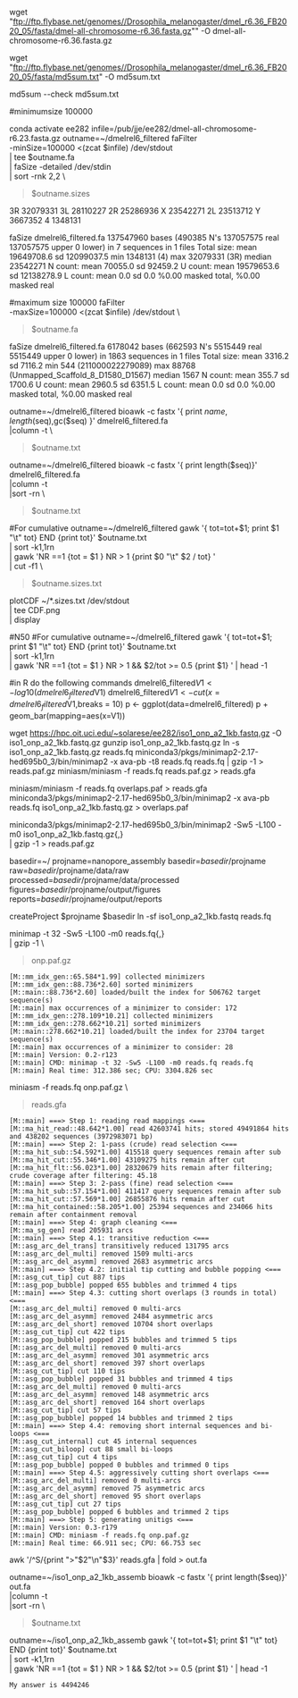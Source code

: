 wget "ftp://ftp.flybase.net/genomes//Drosophila_melanogaster/dmel_r6.36_FB2020_05/fasta/dmel-all-chromosome-r6.36.fasta.gz"" -O dmel-all-chromosome-r6.36.fasta.gz

wget "ftp://ftp.flybase.net/genomes//Drosophila_melanogaster/dmel_r6.36_FB2020_05/fasta/md5sum.txt" -O md5sum.txt

md5sum --check md5sum.txt


#minimumsize 100000

conda activate ee282
infile=/pub/jje/ee282/dmel-all-chromosome-r6.23.fasta.gz
outname=~/dmelrel6_filtered
faFilter \
  -minSize=100000 <(zcat $infile) /dev/stdout \
| tee $outname.fa \
| faSize -detailed /dev/stdin \
| sort -rnk 2,2 \
> $outname.sizes

3R      32079331
3L      28110227
2R      25286936
X       23542271
2L      23513712
Y       3667352
4       1348131

faSize dmelrel6_filtered.fa
137547960 bases (490385 N's 137057575 real 137057575 upper 0 lower) in 7 sequences in 1 files
Total size: mean 19649708.6 sd 12099037.5 min 1348131 (4) max 32079331 (3R) median 23542271
N count: mean 70055.0 sd 92459.2
U count: mean 19579653.6 sd 12138278.9
L count: mean 0.0 sd 0.0
%0.00 masked total, %0.00 masked real

#maximum size 100000
faFilter \
  -maxSize=100000 <(zcat $infile) /dev/stdout \
> $outname.fa 

faSize dmelrel6_filtered.fa
6178042 bases (662593 N's 5515449 real 5515449 upper 0 lower) in 1863 sequences in 1 files
Total size: mean 3316.2 sd 7116.2 min 544 (211000022279089) max 88768 (Unmapped_Scaffold_8_D1580_D1567) median 1567
N count: mean 355.7 sd 1700.6
U count: mean 2960.5 sd 6351.5
L count: mean 0.0 sd 0.0
%0.00 masked total, %0.00 masked real

outname=~/dmelrel6_filtered
bioawk -c fastx '{ print $name,length($seq),gc($seq) }' dmelrel6_filtered.fa \
|column -t \
> $outname.txt


outname=~/dmelrel6_filtered
bioawk -c fastx '{ print length($seq)}' dmelrel6_filtered.fa \
|column -t \
|sort -rn \
> $outname.txt

#For cumulative 
outname=~/dmelrel6_filtered
gawk '{ tot=tot+$1; print $1 "\t" tot} END {print tot}' $outname.txt \
| sort -k1,1rn \
| gawk 'NR ==1 {tot = $1 } NR > 1 {print $0 "\t" $2 / tot} ' \
| cut -f1 \
> $outname.sizes.txt

plotCDF ~/*.sizes.txt /dev/stdout \
| tee CDF.png \
| display

#N50
#For cumulative 
outname=~/dmelrel6_filtered
gawk '{ tot=tot+$1; print $1 "\t" tot} END {print tot}' $outname.txt \
| sort -k1,1rn \
| gawk 'NR ==1 {tot = $1 } NR > 1 && $2/tot >= 0.5 {print $1} ' | head -1

#in R do the following commands
dmelrel6_filtered$V1 <- log10(dmelrel6_filtered$V1)
dmelrel6_filtered$V1 <- cut(x=dmelrel6_filtered$V1,breaks = 10)
p <- ggplot(data=dmelrel6_filtered)
p + geom_bar(mapping=aes(x=V1))

wget https://hpc.oit.uci.edu/~solarese/ee282/iso1_onp_a2_1kb.fastq.gz -O iso1_onp_a2_1kb.fastq.gz
gunzip iso1_onp_a2_1kb.fastq.gz
ln -s iso1_onp_a2_1kb.fastq.gz reads.fq
miniconda3/pkgs/minimap2-2.17-hed695b0_3/bin/minimap2 -x ava-pb -t8 reads.fq reads.fq | gzip -1 > reads.paf.gz
miniasm/miniasm -f reads.fq reads.paf.gz > reads.gfa

miniasm/miniasm -f reads.fq overlaps.paf > reads.gfa
miniconda3/pkgs/minimap2-2.17-hed695b0_3/bin/minimap2 -x ava-pb reads.fq iso1_onp_a2_1kb.fastq.gz > overlaps.paf

miniconda3/pkgs/minimap2-2.17-hed695b0_3/bin/minimap2 -Sw5 -L100 -m0 iso1_onp_a2_1kb.fastq.gz{,} \
| gzip -1 > reads.paf.gz

basedir=~/
projname=nanopore_assembly
basedir=$basedir/$projname
raw=$basedir/$projname/data/raw
processed=$basedir/$projname/data/processed
figures=$basedir/$projname/output/figures
reports=$basedir/$projname/output/reports

createProject $projname $basedir
ln -sf iso1_onp_a2_1kb.fastq reads.fq

minimap -t 32 -Sw5 -L100 -m0 reads.fq{,} \
| gzip -1 \
> onp.paf.gz

```
[M::mm_idx_gen::65.584*1.99] collected minimizers
[M::mm_idx_gen::88.736*2.60] sorted minimizers
[M::main::88.736*2.60] loaded/built the index for 506762 target sequence(s)
[M::main] max occurrences of a minimizer to consider: 172
[M::mm_idx_gen::278.109*10.21] collected minimizers
[M::mm_idx_gen::278.662*10.21] sorted minimizers
[M::main::278.662*10.21] loaded/built the index for 23704 target sequence(s)
[M::main] max occurrences of a minimizer to consider: 28
[M::main] Version: 0.2-r123
[M::main] CMD: minimap -t 32 -Sw5 -L100 -m0 reads.fq reads.fq
[M::main] Real time: 312.386 sec; CPU: 3304.826 sec
```

miniasm -f reads.fq onp.paf.gz \
> reads.gfa

```
[M::main] ===> Step 1: reading read mappings <===
[M::ma_hit_read::48.642*1.00] read 42603741 hits; stored 49491864 hits and 438202 sequences (3972983071 bp)
[M::main] ===> Step 2: 1-pass (crude) read selection <===
[M::ma_hit_sub::54.592*1.00] 415518 query sequences remain after sub
[M::ma_hit_cut::55.346*1.00] 43109275 hits remain after cut
[M::ma_hit_flt::56.023*1.00] 28320679 hits remain after filtering; crude coverage after filtering: 45.18
[M::main] ===> Step 3: 2-pass (fine) read selection <===
[M::ma_hit_sub::57.154*1.00] 411417 query sequences remain after sub
[M::ma_hit_cut::57.569*1.00] 26855876 hits remain after cut
[M::ma_hit_contained::58.205*1.00] 25394 sequences and 234066 hits remain after containment removal
[M::main] ===> Step 4: graph cleaning <===
[M::ma_sg_gen] read 205931 arcs
[M::main] ===> Step 4.1: transitive reduction <===
[M::asg_arc_del_trans] transitively reduced 131795 arcs
[M::asg_arc_del_multi] removed 1509 multi-arcs
[M::asg_arc_del_asymm] removed 2683 asymmetric arcs
[M::main] ===> Step 4.2: initial tip cutting and bubble popping <===
[M::asg_cut_tip] cut 887 tips
[M::asg_pop_bubble] popped 655 bubbles and trimmed 4 tips
[M::main] ===> Step 4.3: cutting short overlaps (3 rounds in total) <===
[M::asg_arc_del_multi] removed 0 multi-arcs
[M::asg_arc_del_asymm] removed 2484 asymmetric arcs
[M::asg_arc_del_short] removed 10704 short overlaps
[M::asg_cut_tip] cut 422 tips
[M::asg_pop_bubble] popped 215 bubbles and trimmed 5 tips
[M::asg_arc_del_multi] removed 0 multi-arcs
[M::asg_arc_del_asymm] removed 301 asymmetric arcs
[M::asg_arc_del_short] removed 397 short overlaps
[M::asg_cut_tip] cut 110 tips
[M::asg_pop_bubble] popped 31 bubbles and trimmed 4 tips
[M::asg_arc_del_multi] removed 0 multi-arcs
[M::asg_arc_del_asymm] removed 148 asymmetric arcs
[M::asg_arc_del_short] removed 164 short overlaps
[M::asg_cut_tip] cut 57 tips
[M::asg_pop_bubble] popped 14 bubbles and trimmed 2 tips
[M::main] ===> Step 4.4: removing short internal sequences and bi-loops <===
[M::asg_cut_internal] cut 45 internal sequences
[M::asg_cut_biloop] cut 88 small bi-loops
[M::asg_cut_tip] cut 4 tips
[M::asg_pop_bubble] popped 0 bubbles and trimmed 0 tips
[M::main] ===> Step 4.5: aggressively cutting short overlaps <===
[M::asg_arc_del_multi] removed 0 multi-arcs
[M::asg_arc_del_asymm] removed 75 asymmetric arcs
[M::asg_arc_del_short] removed 95 short overlaps
[M::asg_cut_tip] cut 27 tips
[M::asg_pop_bubble] popped 6 bubbles and trimmed 2 tips
[M::main] ===> Step 5: generating unitigs <===
[M::main] Version: 0.3-r179
[M::main] CMD: miniasm -f reads.fq onp.paf.gz
[M::main] Real time: 66.911 sec; CPU: 66.753 sec
```
awk '/^S/{print ">"$2"\n"$3}' reads.gfa | fold > out.fa

outname=~/iso1_onp_a2_1kb_assemb
bioawk -c fastx '{ print length($seq)}' out.fa \
|column -t \
|sort -rn \
> $outname.txt

outname=~/iso1_onp_a2_1kb_assemb
gawk '{ tot=tot+$1; print $1 "\t" tot} END {print tot}' $outname.txt \
| sort -k1,1rn \
| gawk 'NR ==1 {tot = $1 } NR > 1 && $2/tot >= 0.5 {print $1} ' | head -1

```
My answer is 4494246
```
